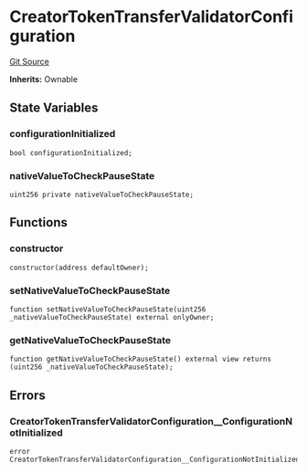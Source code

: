 # CreatorTokenTransferValidatorConfiguration
[Git Source](https://github.com/zanzai-dev/creator-token-standards/blob/e3ca932d2edc594487078ba2c4da4e803f84d6a3/src/utils/CreatorTokenTransferValidatorConfiguration.sol)

**Inherits:**
Ownable


## State Variables
### configurationInitialized

```solidity
bool configurationInitialized;
```


### nativeValueToCheckPauseState

```solidity
uint256 private nativeValueToCheckPauseState;
```


## Functions
### constructor


```solidity
constructor(address defaultOwner);
```

### setNativeValueToCheckPauseState


```solidity
function setNativeValueToCheckPauseState(uint256 _nativeValueToCheckPauseState) external onlyOwner;
```

### getNativeValueToCheckPauseState


```solidity
function getNativeValueToCheckPauseState() external view returns (uint256 _nativeValueToCheckPauseState);
```

## Errors
### CreatorTokenTransferValidatorConfiguration__ConfigurationNotInitialized

```solidity
error CreatorTokenTransferValidatorConfiguration__ConfigurationNotInitialized();
```

